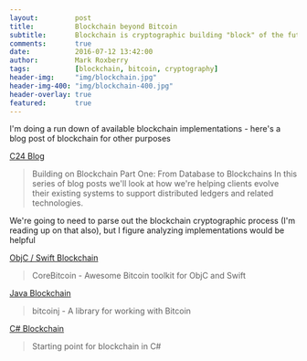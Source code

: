 ```yaml
---
layout:         post
title:          Blockchain beyond Bitcoin
subtitle:       Blockchain is cryptographic building "block" of the future
comments:       true
date:           2016-07-12 13:42:00
author:         Mark Roxberry
tags:           [blockchain, bitcoin, cryptography]
header-img:     "img/blockchain.jpg"
header-img-400: "img/blockchain-400.jpg"
header-overlay: true
featured:       true
---
```

I'm doing a run down of available blockchain implementations - here's a blog post of blockchain for other purposes 

[C24 Blog](https://blog.c24tech.com/data-geek/building-on-blockchain-part-one-from-database-to-blockchain)

>Building on Blockchain Part One: From Database to Blockchains
In this series of blog posts we'll look at how we're helping clients evolve their existing systems to support distributed ledgers and related technologies.

We're going to need to parse out the blockchain cryptographic process (I'm reading up on that also), but I figure analyzing implementations would be helpful

[ObjC / Swift Blockchain](https://github.com/oleganza/CoreBitcoin)

>CoreBitcoin - Awesome Bitcoin toolkit for ObjC and Swift

[Java Blockchain](https://github.com/roxberry/bitcoinj)

>bitcoinj - A library for working with Bitcoin


[C# Blockchain](https://github.com/roxberry/BlockchainProgramming)

>Starting point for blockchain in C#